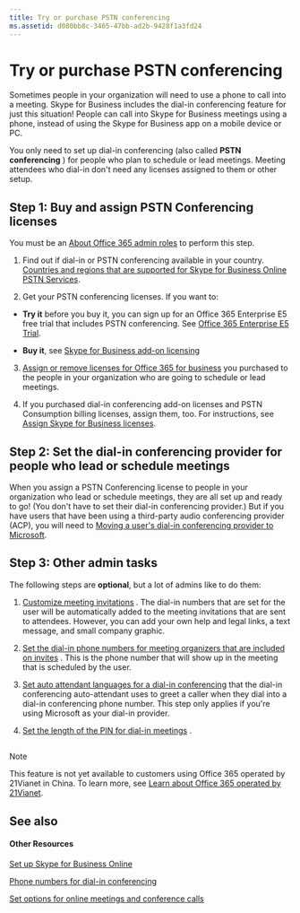```yaml
---
title: Try or purchase PSTN conferencing
ms.assetid: d080bb8c-3465-47bb-ad2b-9428f1a3fd24
---
```



# Try or purchase PSTN conferencing

Sometimes people in your organization will need to use a phone to call into a meeting. Skype for Business includes the dial-in conferencing feature for just this situation! People can call into Skype for Business meetings using a phone, instead of using the Skype for Business app on a mobile device or PC. 
  
    
    

You only need to set up dial-in conferencing (also called **PSTN conferencing** ) for people who plan to schedule or lead meetings. Meeting attendees who dial-in don't need any licenses assigned to them or other setup.
## Step 1: Buy and assign PSTN Conferencing licenses

You must be an  [About Office 365 admin roles](http://technet.microsoft.com/library/da585eea-f576-4f55-a1e0-87090b6aaa9d%28Office.14%29.aspx) to perform this step.
  
    
    

1. Find out if dial-in or PSTN conferencing available in your country.  [Countries and regions that are supported for Skype for Business Online PSTN Services](countries-and-regions-that-are-supported-for-skype-for-business-online-pstn-serv.md). 
    
  
2. Get your PSTN conferencing licenses. If you want to:
    
  - **Try it** before you buy it, you can sign up for an Office 365 Enterprise E5 free trial that includes PSTN conferencing. See [Office 365 Enterprise E5 Trial](https://portal.office.com/Signup?OfferId=101bde18-5ffb-4d79-a47b-f5b2c62525b3).
    
  
  - **Buy it**, see [Skype for Business add-on licensing](skype-for-business-add-on-licensing.md)
    
  
3.  [Assign or remove licenses for Office 365 for business](http://technet.microsoft.com/library/997596b5-4173-4627-b915-36abac6786dc%28Office.14%29.aspx) you purchased to the people in your organization who are going to schedule or lead meetings.
    
  
4. If you purchased dial-in conferencing add-on licenses and PSTN Consumption billing licenses, assign them, too. For instructions, see  [Assign Skype for Business licenses](assign-skype-for-business-licenses.md).
    
  

## Step 2: Set the dial-in conferencing provider for people who lead or schedule meetings

When you assign a PSTN Conferencing license to people in your organization who lead or schedule meetings, they are all set up and ready to go! (You don't have to set their dial-in conferencing provider.) But if you have users that have been using a third-party audio conferencing provider (ACP), you will need to  [Moving a user's dial-in conferencing provider to Microsoft](moving-a-user-s-dial-in-conferencing-provider-to-microsoft.md).
  
    
    

## Step 3: Other admin tasks

The following steps are **optional**, but a lot of admins like to do them:
  
    
    

1.  [Customize meeting invitations](customize-meeting-invitations.md) . The dial-in numbers that are set for the user will be automatically added to the meeting invitations that are sent to attendees. However, you can add your own help and legal links, a text message, and small company graphic.
    
  
2.  [Set the dial-in phone numbers for meeting organizers that are included on invites](set-the-dial-in-phone-numbers-for-meeting-organizers-that-are-included-on-invite.md) . This is the phone number that will show up in the meeting that is scheduled by the user.
    
  
3.  [Set auto attendant languages for a dial-in conferencing](set-auto-attendant-languages-for-a-dial-in-conferencing.md) that the dial-in conferencing auto-attendant uses to greet a caller when they dial into a dial-in conferencing phone number. This step only applies if you're using Microsoft as your dial-in provider.
    
  
4.  [Set the length of the PIN for dial-in meetings](set-the-length-of-the-pin-for-dial-in-meetings.md) .
    
  

## 


> [!NOTE]
> This feature is not yet available to customers using Office 365 operated by 21Vianet in China. To learn more, see  [Learn about Office 365 operated by 21Vianet](http://technet.microsoft.com/library/A8AB5061-3346-4DA0-BB7C-5260822B53AE%28Office.14%29.aspx). 
  
    
    


## See also


#### Other Resources


  
    
    
 [Set up Skype for Business Online](set-up-skype-for-business-online.md)
  
    
    
 [Phone numbers for dial-in conferencing](phone-numbers-for-dial-in-conferencing.md)
  
    
    
 [Set options for online meetings and conference calls](http://technet.microsoft.com/library/DCD1CA39-0C1F-466C-9573-F04138FEF5E2%28Office.14%29.aspx)
